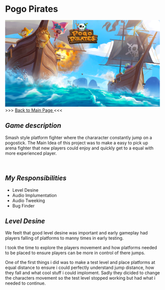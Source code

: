 <body>
    <h1> Pogo Pirates </h1>
    <img src="Images/Pogo Pirates Logo.png"
    <h3> >>> <a href="https://github.com/Erik2333/Resume_ErikBerglund/blob/main/README.md"> Back to Main Page </a> <<<  <h3> 
    <h2> <em> Game description </em> </h2>
        <p> 
            Smash style platform fighter where the chararacter constantly jump on a pogostick. The Main Idea of this project was to make a easy to pick up arena fighter that new players could enjoy and quickly get to a equal with more experienced player.
        </p>
        <br>
    <h2> <em> My Responsibilities </em> </h2>
        <ul>
            <li> Level Desine </li>
            <li> Audio Implumentation </li>
            <li> Audio Tweeking </li>
            <li> Bug Finder </li>
        </ul>
    <h2> <em> Level Desine </em> </h2>
        <p> We feelt that good level desine was important and early gameplay had players falling of platforms to manny times in early testing. </p>
        <p> I took the time to explore the players movement and how platforms needed to be placed to ensure players can be more in control of there jumps. </p>
        <p> One of the first things i did was to make a test level and place platforms at equal distance to ensure i could perfectly understand jump distance, how they fall and what cool stuff i could imploment. Sadly they dicided to change the characters movement so the test level stopped working but had what i needed to continue. </p>
  
</body>
